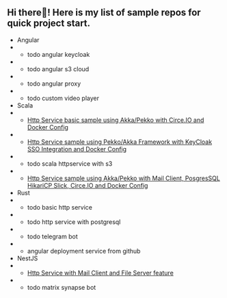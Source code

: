 ## Hi there👋! Here is my list of sample repos for quick project start.
- Angular
- - todo angular keycloak
- - todo angular s3 cloud
- - todo angular proxy
- - todo custom video player
- Scala
- - [Http Service basic sample using Akka/Pekko with Circe.IO and Docker Config](https://github.com/redwick/scala-http-service-basic)
- - [Http Service sample using Pekko/Akka Framework with KeyCloak SSO Integration and Docker Config](https://github.com/redwick/scala-http-service-keycloak)
- - todo scala httpservice with s3
- - [Http Service sample using Akka/Pekko with Mail Client, PosgresSQL HikariCP Slick, Circe.IO and Docker Config](https://github.com/redwick/scala-http-service)
- Rust
- - todo basic http service
- - todo http service with postgresql
- - todo telegram bot
- - angular deployment service from github
- NestJS
- - [Http Service with Mail Client and File Server feature](https://github.com/redwick/nestjs-mail-service)
- - todo matrix synapse bot
